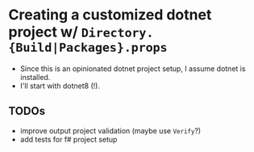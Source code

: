 # Creating a customized dotnet project w/ `Directory.{Build|Packages}.props`

- Since this is an opinionated dotnet project setup, I assume dotnet is installed.
- I'll start with dotnet8 (!).

## TODOs

- improve output project validation (maybe use `Verify`?)
- add tests for f# project setup

